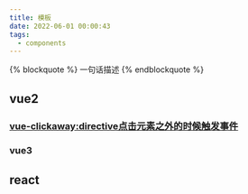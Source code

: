 ```yaml
---
title: 模板
date: 2022-06-01 00:00:43
tags:
  - components
---
```


{% blockquote %} 一句话描述 {% endblockquote %}

<!--more-->

## vue2

### [vue-clickaway:directive点击元素之外的时候触发事件](https://www.npmjs.com/package/vue-clickaway)

### vue3

## react
